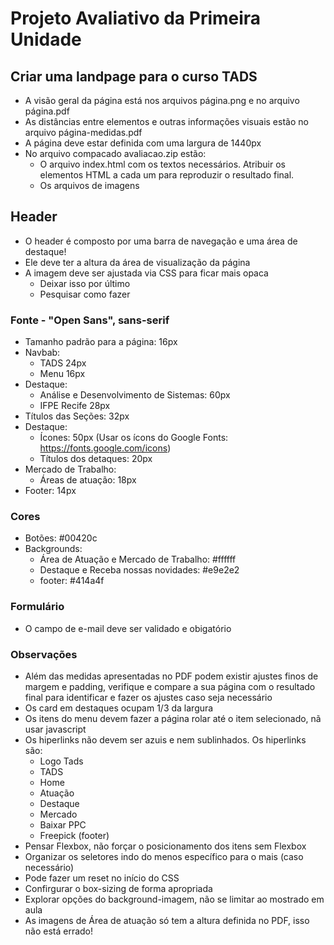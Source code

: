 # Projeto Avaliativo da Primeira Unidade

## Criar uma landpage para o curso TADS
- A visão geral da página está nos arquivos página.png e no arquivo página.pdf
- As distâncias entre elementos e outras informações visuais estão no arquivo página-medidas.pdf
- A página deve estar definida com uma largura de 1440px
- No arquivo compacado avaliacao.zip estão:
    - O arquivo index.html com os textos necessários. Atribuir os elementos HTML a cada um para reproduzir o resultado final.
    - Os arquivos de imagens

## Header
- O header é composto por uma barra de navegação e uma área de destaque!
- Ele deve ter a altura da área de visualização da página
- A imagem deve ser ajustada via CSS para ficar mais opaca
    - Deixar isso por último
    - Pesquisar como fazer

### Fonte - "Open Sans", sans-serif
- Tamanho padrão para a página: 16px
- Navbab: 
    - TADS 24px
    - Menu 16px
- Destaque:
    - Análise e Desenvolvimento de Sistemas: 60px
    - IFPE Recife 28px
- Títulos das Seções: 32px
- Destaque:
    - Ícones: 50px (Usar os ícons do Google Fonts: https://fonts.google.com/icons)
    - Títulos dos detaques: 20px
- Mercado de Trabalho:
    - Áreas de atuação: 18px
- Footer: 14px


### Cores
- Botões: #00420c
- Backgrounds:
    - Área de Atuação e Mercado de Trabalho: #ffffff
    - Destaque e Receba nossas novidades: #e9e2e2
    - footer: #414a4f

### Formulário
- O campo de e-mail deve ser validado e obigatório   

### Observações
- Além das medidas apresentadas no PDF podem existir ajustes finos de margem e padding, verifique e compare a sua página com o resultado final para identificar e fazer os ajustes caso seja necessário
- Os card em destaques ocupam 1/3 da largura
- Os itens do menu devem fazer a página rolar até o item selecionado, nã usar javascript
- Os hiperlinks não devem ser azuis e nem sublinhados. Os hiperlinks são:
    - Logo Tads
    - TADS
    - Home
    - Atuação
    - Destaque
    - Mercado
    - Baixar PPC
    - Freepick (footer)
- Pensar Flexbox, não forçar o posicionamento dos itens sem Flexbox
- Organizar os seletores indo do menos específico para o mais (caso necessário)
- Pode fazer um reset no início do CSS
- Confirgurar o box-sizing de forma apropriada
- Explorar opções do background-imagem, não se limitar ao mostrado em aula
- As imagens de Área de atuação só tem a altura definida no PDF, isso não está errado!